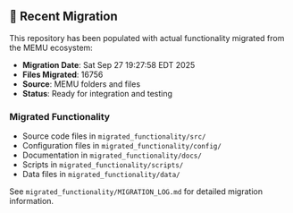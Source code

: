 
## 🔄 Recent Migration

This repository has been populated with actual functionality migrated from the MEMU ecosystem:

- **Migration Date**: Sat Sep 27 19:27:58 EDT 2025
- **Files Migrated**:    16756
- **Source**: MEMU folders and files
- **Status**: Ready for integration and testing

### Migrated Functionality
- Source code files in `migrated_functionality/src/`
- Configuration files in `migrated_functionality/config/`
- Documentation in `migrated_functionality/docs/`
- Scripts in `migrated_functionality/scripts/`
- Data files in `migrated_functionality/data/`

See `migrated_functionality/MIGRATION_LOG.md` for detailed migration information.

